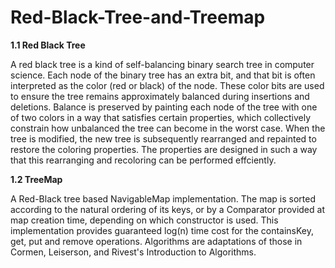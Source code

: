 # Red-Black-Tree-and-Treemap

<b>1.1 Red Black Tree</b>

A red black tree is a kind of self-balancing binary search tree in computer science. Each node of
the binary tree has an extra bit, and that bit is often interpreted as the color (red or black) of
the node. These color bits are used to ensure the tree remains approximately balanced during
insertions and deletions. Balance is preserved by painting each node of the tree with one of two
colors in a way that satisfies certain properties, which collectively constrain how unbalanced
the tree can become in the worst case. When the tree is modified, the new tree is subsequently
rearranged and repainted to restore the coloring properties. The properties are designed in
such a way that this rearranging and recoloring can be performed effciently.

<b>1.2 TreeMap</b>

A Red-Black tree based NavigableMap implementation. The map is sorted according to the
natural ordering of its keys, or by a Comparator provided at map creation time, depending on
which constructor is used. This implementation provides guaranteed log(n) time cost for the
containsKey, get, put and remove operations. Algorithms are adaptations of those in Cormen,
Leiserson, and Rivest's Introduction to Algorithms.
